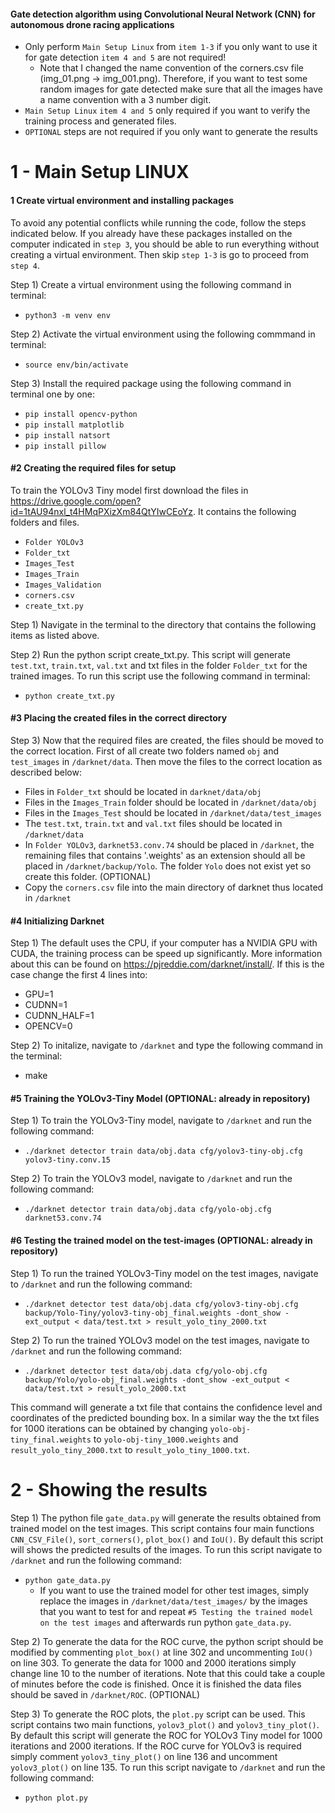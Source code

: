 #### Gate detection algorithm using Convolutional Neural Network (CNN) for autonomous drone racing applications
* Only perform `Main Setup Linux` from `item 1-3` if you only want to use it for gate detection `item 4 and 5` are not required! 
   * Note that I changed the name convention of the corners.csv file (img_01.png -> img_001.png). Therefore, if you want to test some random images for gate detected make sure that all the images have a name convention with a 3 number digit. 
* `Main Setup Linux` `item 4 and 5` only required if you want to verify the training process and generated files.
* `OPTIONAL` steps are not required if you only want to generate the results

# 1 - Main Setup LINUX

#### 1 Create virtual environment and installing packages

To avoid any potential conflicts while running the code, follow the steps indicated below. If you already have these packages installed on the computer indicated in `step 3`, you should be able to run everything without creating a virtual environment. Then skip `step 1-3` is go to proceed from `step 4`.

Step 1) Create a virtual environment using the following command in terminal:
* `python3 -m venv env`

Step 2) Activate the virtual environment using the following commmand in terminal:
* `source env/bin/activate`

Step 3) Install the required package using the following command in terminal one by one:
* `pip install opencv-python`
* `pip install matplotlib`
* `pip install natsort`
* `pip install pillow`

#### #2 Creating the required files for setup

To train the YOLOv3 Tiny model first download the files in https://drive.google.com/open?id=1tAU94nxl_t4HMqPXizXm84QtYIwCEoYz. It contains the following folders and files.
* `Folder YOLOv3`
* `Folder_txt` 
* `Images_Test`
* `Images_Train` 
* `Images_Validation` 
* `corners.csv`
* `create_txt.py`

Step 1) Navigate in the terminal to the directory that contains the following items as listed above. 

Step 2) Run the python script create_txt.py. This script will generate `test.txt`, `train.txt`, `val.txt` and txt files in the folder `Folder_txt` for the trained images. To run this script use the following command in terminal:
* `python create_txt.py`

#### #3 Placing the created files in the correct directory

Step 3) Now that the required files are created, the files should be moved to the correct location. First of all create two folders named `obj` and `test_images` in `/darknet/data`. Then move the files to the correct location as described below:

- Files in `Folder_txt` should be located in `darknet/data/obj`
- Files in the `Images_Train` folder should be located in `/darknet/data/obj`
- Files in the `Images_Test` should be located in `/darknet/data/test_images`
- The `test.txt`, `train.txt` and `val.txt` files should be located in `/darknet/data`
- In `Folder YOLOv3`, `darknet53.conv.74` should be placed in `/darknet`, the remaining files that contains '.weights' as an extension should all be placed in `/darknet/backup/Yolo`. The folder `Yolo` does not exist yet so create this folder. (OPTIONAL) 
- Copy the `corners.csv` file into the main directory of darknet thus located in `/darknet`

#### #4 Initializing Darknet

Step 1) The default uses the CPU, if your computer has a NVIDIA GPU with CUDA, the training process can be speed up significantly. More information about this can be found on https://pjreddie.com/darknet/install/. If this is the case change the first 4 lines into:
* GPU=1
* CUDNN=1
* CUDNN_HALF=1
* OPENCV=0

Step 2) To initalize, navigate to `/darknet` and type the following command in the terminal:
* make

#### #5 Training the YOLOv3-Tiny Model (OPTIONAL: already in repository)
Step 1) To train the YOLOv3-Tiny model, navigate to `/darknet` and run the following command:
* `./darknet detector train data/obj.data cfg/yolov3-tiny-obj.cfg yolov3-tiny.conv.15`

Step 2) To train the YOLOv3 model, navigate to `/darknet` and run the following command:
* `./darknet detector train data/obj.data cfg/yolo-obj.cfg darknet53.conv.74`

#### #6 Testing the trained model on the test-images (OPTIONAL: already in repository)
Step 1) To run the trained YOLOv3-Tiny model on the test images, navigate to `/darknet` and run the following command:
* `./darknet detector test data/obj.data cfg/yolov3-tiny-obj.cfg backup/Yolo-Tiny/yolov3-tiny-obj_final.weights -dont_show -ext_output < data/test.txt > result_yolo_tiny_2000.txt`

Step 2) To run the trained YOLOv3 model on the test images, navigate to `/darknet` and run the following command:
* `./darknet detector test data/obj.data cfg/yolo-obj.cfg backup/Yolo/yolo-obj_final.weights -dont_show -ext_output < data/test.txt > result_yolo_2000.txt`

This command will generate a txt file that contains the confidence level and coordinates of the predicted bounding box. In a similar way the the txt files for 1000 iterations can be obtained by changing `yolo-obj-tiny_final.weights` to `yolo-obj-tiny_1000.weights`  and `result_yolo_tiny_2000.txt` to `result_yolo_tiny_1000.txt`.

# 2 - Showing the results
Step 1) The python file `gate_data.py` will generate the results obtained from trained model on the test images. This script contains four main functions `CNN_CSV_File()`, `sort_corners()`, `plot_box()` and `IoU()`. By default this script will shows the predicted results of the images. To run this script navigate to `/darknet` and run the following command:

* `python gate_data.py`
  * If you want to use the trained model for other test images, simply replace the images in `/darknet/data/test_images/` by the images that you want to test for and repeat `#5 Testing the trained model on the test images` and afterwards run python `gate_data.py`.

Step 2) To generate the data for the ROC curve, the python script should be modified by commenting `plot_box()` at line 302 and uncommenting `IoU()` on line 303. To generate the data for 1000 and 2000 iterations simply change line 10 to the number of iterations. Note that this could take a couple of minutes before the code is finished. Once it is finished the data files should be saved in `/darknet/ROC`. (OPTIONAL)

Step 3) To generate the ROC plots, the `plot.py` script can be used. This script contains two main functions, `yolov3_plot()` and `yolov3_tiny_plot()`. By default this script will generate the ROC for YOLOv3 Tiny model for 1000 iterations and 2000 iterations. If the ROC curve for YOLOv3 is required simply comment `yolov3_tiny_plot()` on line 136 and uncomment `yolov3_plot()` on line 135. To run this script navigate to `/darknet` and run the following command:

* `python plot.py`






